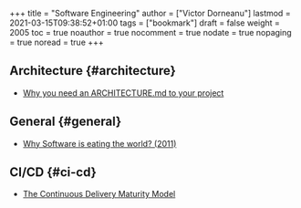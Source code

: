+++
title = "Software Engineering"
author = ["Victor Dorneanu"]
lastmod = 2021-03-15T09:38:52+01:00
tags = ["bookmark"]
draft = false
weight = 2005
toc = true
noauthor = true
nocomment = true
nodate = true
nopaging = true
noread = true
+++

## Architecture {#architecture}

-   [Why you need an ARCHITECTURE.md to your project](https://matklad.github.io/2021/02/06/ARCHITECTURE.md.html)


## General {#general}

-   [Why Software is eating the world? (2011)](https://a16z.com/2011/08/20/why-software-is-eating-the-world/)


## CI/CD {#ci-cd}

-   [The Continuous Delivery Maturity Model](https://www.infoq.com/articles/Continuous-Delivery-Maturity-Model/)
